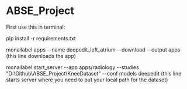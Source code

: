 # ABSE_Project
 
 First use this in terminal:
    
 pip install -r requirements.txt

 
 
 monailabel apps --name deepedit_left_atrium --download --output apps (this line downloads the app)

 monailabel start_server --app apps/radiology --studies "D:\Github\ABSE_Project\KneeDataset" --conf models deepedit (this line starts server where you need to put your local path for the dataset)
